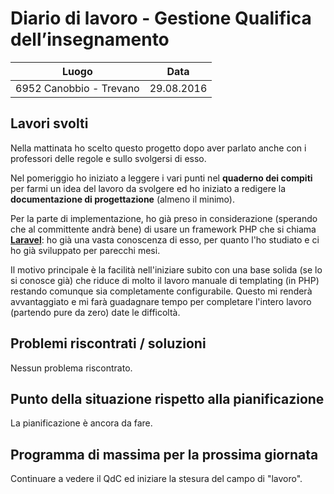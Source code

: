 # Diario di lavoro - Gestione Qualifica dell’insegnamento

| Luogo        | Data           |
| ------------- |:-------------:|
| 6952 Canobbio - Trevano | 29.08.2016 |

## Lavori svolti
Nella mattinata ho scelto questo progetto dopo aver parlato anche con i professori delle regole e sullo svolgersi di esso.

Nel pomeriggio ho iniziato a leggere i vari punti nel **quaderno dei compiti** per farmi un idea del lavoro da svolgere
ed ho iniziato a redigere la **documentazione di progettazione** (almeno il minimo).


Per la parte di implementazione, ho già preso in considerazione (sperando che al committente andrà bene) di usare un framework PHP che si chiama [**Laravel**](https://laravel.com/): ho già una vasta conoscenza di esso, per quanto l'ho studiato e ci ho già sviluppato per parecchi mesi.

Il motivo principale è la facilità nell'iniziare subito con una base solida (se lo si conosce già) che riduce di molto il lavoro manuale di templating (in PHP) restando comunque sia completamente configurabile. Questo mi renderà avvantaggiato e mi farà guadagnare tempo per completare l'intero lavoro (partendo pure da zero) date le difficoltà.

## Problemi riscontrati / soluzioni
Nessun problema riscontrato.

## Punto della situazione rispetto alla pianificazione
La pianificazione è ancora da fare.

## Programma di massima per la prossima giornata
Continuare a vedere il QdC ed iniziare la stesura del campo di "lavoro".

